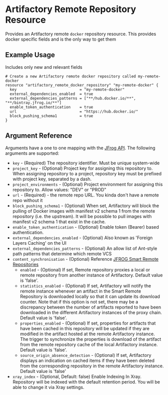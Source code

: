 # Artifactory Remote Repository Resource

Provides an Artifactory remote `docker` repository resource. This provides docker specific fields and is the only way to
get them


## Example Usage
Includes only new and relevant fields
```hcl
# Create a new Artifactory remote docker repository called my-remote-docker
resource "artifactory_remote_docker_repository" "my-remote-docker" {
  key                            = "my-remote-docker"
  external_dependencies_enabled  = true
  external_dependencies_patterns = ["**/hub.docker.io/**", "**/bintray.jfrog.io/**"]
  enable_token_authentication    = true
  url                            = "https://hub.docker.io/"
  block_pushing_schema1          = true
}
```

## Argument Reference

Arguments have a one to one mapping with
the [JFrog API](https://www.jfrog.com/confluence/display/RTF/Repository+Configuration+JSON). The following arguments are
supported:

* `key` - (Required) The repository identifier. Must be unique system-wide
* `project_key` - (Optional) Project key for assigning this repository to. When assigning repository to a project, repository key must be prefixed with project key, separated by a dash.
* `project_environments` - (Optional) Project environment for assigning this repository to. Allow values: "DEV" or "PROD"
* `url` - (Required) - the remote repo URL. You kinda don't have a remote repo without it
* `block_pushing_schema1` - (Optional) When set, Artifactory will block the pulling of Docker images with manifest v2
  schema 1 from the remote repository (i.e. the upstream). It will be possible to pull images with manifest v2 schema 1
  that exist in the cache.
* `enable_token_authentication` - (Optional) Enable token (Bearer) based authentication.
* `external_dependencies_enabled` - (Optional) Also known as 'Foreign Layers Caching' on the UI
* `external_dependencies_patterns` - (Optional) An allow list of Ant-style path patterns that determine which remote VCS
* `content_synchronisation` - (Optional) Reference [JFROG Smart Remote Repositories](https://www.jfrog.com/confluence/display/JFROG/Smart+Remote+Repositories)
  * `enabled` - (Optional) If set, Remote repository proxies a local or remote repository from another instance of Artifactory. Default value is 'false'.
  * `statistics_enabled` - (Optional) If set, Artifactory will notify the remote instance whenever an artifact in the Smart Remote Repository is downloaded locally so that it can update its download counter. Note that if this option is not set, there may be a discrepancy between the number of artifacts reported to have been downloaded in the different Artifactory instances of the proxy chain. Default value is 'false'.
  * `properties_enabled` - (Optional) If set, properties for artifacts that have been cached in this repository will be updated if they are modified in the artifact hosted at the remote Artifactory instance. The trigger to synchronize the properties is download of the artifact from the remote repository cache of the local Artifactory instance. Default value is 'false'.
  * `source_origin_absence_detection` - (Optional) If set, Artifactory displays an indication on cached items if they have been deleted from the corresponding repository in the remote Artifactory instance. Default value is 'false'
* `xray_index` - (Optional, Default: false)  Enable Indexing In Xray. Repository will be indexed with the default retention period. You will be able to change it via Xray settings.
